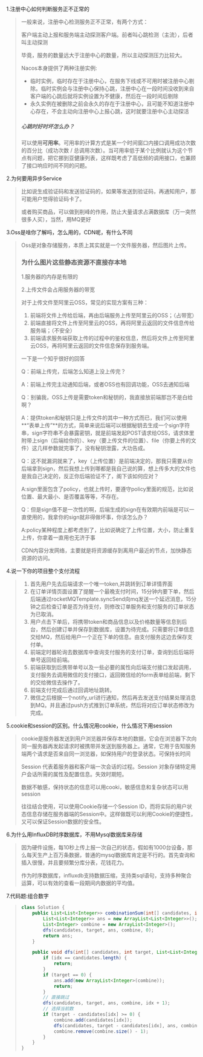 1.注册中心如何判断服务正不正常的

> 一般来说，注册中心检测服务正不正常，有两个方式：
>
> 客户端主动上报和服务端主动探测客户端。前者叫心跳检测（主流），后者叫主动探测
>
> 毕竟，服务的数量远大于注册中心的数量，所以主动探测压力比较大。
>
> Nacos本身提供了两种注册实例:
>
> - 临时实例，临时存在于注册中心，在服务下线或不可用时被注册中心剔除。临时实例会与注册中心保持心跳，注册中心在⼀段时间没收到来自客户端的心跳后就将实例设置为不健康，然后在⼀段时间后剔除
> - 永久实例在被删除之前会永久的存在于注册中心，且可能不知道注册中心存在，不会主动向注册中心上报心跳，这时就要注册中心主动探活
>
> ##### 心跳时好时坏怎么办？
>
> 可以使用**可用率**。可用率的计算方式是某一个时间窗口内接口调用成功次数的百分比（成功次数 / 总调用次数）。当可用率低于某个比例就认为这个节点有问题，把它挪到亚健康列表，这样既考虑了高低频的调用接口，也兼顾了接口响应时间不同的问题。

2.为何要用异步Service

> 比如说生成验证码和发送验证码的，如果等发送到验证码，再通知用户，那可能用户觉得验证码卡了。
>
> 或者购买商品，可以做到削峰的作用，防止大量请求占满数据库（万一突然很多人买），当然，用MQ更好

3.Oss是啥你了解吗，怎么用的，CDN呢，有什么不同

> Oss是对象存储服务，本质上其实就是一个文件服务器，然后图片上传。
>
> ### 为什么图片这些静态资源不直接存本地
>
> 1.服务器的内存是有限的
>
> 2.上传文件会占用服务器的带宽
>
> 对于上传文件至阿里云OSS，常见的实现方案有三种：
>
> 1. 前端将文件上传给后端，再由后端服务上传至阿里云的OSS；（占带宽）
> 2. 前端直接将文件上传至阿里云的OSS，再将阿里云返回的文件信息传给服务端；（不安全）
> 3. 前端请求服务端获取上传的过程中的鉴权信息，然后将文件上传至阿里云OSS，再将阿里云返回的文件信息保存到服务端。
>
> 一下是一个知乎很好的回答
>
> Q：前端上传完，后端怎么知道上没上传完？
>
> A：前端上传完主动通知后端，或者OSS也有回调功能，OSS去通知后端
>
> Q：别骗我，OSS上传是需要token和秘钥的，我直接放前端那岂不是白给啊？
>
> A：提供token和秘钥只是上传文件的其中一种方式而已，我们可以使用**“表单上传”**的方式，简单来说后端可以根据秘钥去生成一个sign字符串，sign字符串不会暴露密钥，就是前端发起POST请求给OSS，请求体里附带上sign（后端给你的）、key（要上传文件的位置）、file（你要上传的文件）这几样参数就完事了，没有秘钥泄露，大功告成。
>
> Q：这不就漏洞就来了，key（上传位置）是前端决定的，那我只需要从你后端拿到sign，然后我想上传到哪都是我自己说的算，想上传多大的文件也是我自己决定的，反正你后端验证不了，阁下该如何应对？
>
> A:sign里面包含了policy，也就上传时，要遵守policy里面的规范，比如说位置、最大最小、是否覆盖等等，不存在。
>
> Q：但是sign值不是一次性的啊，后端生成的sign在有效期内前端是可以一直使用的，我拿你的sign就非得做坏事，你该怎么办？
>
> A:policy某种程度上都考虑到了，比如说确定了上传位置，大小，防止重复上传，你拿着一直用也无济于事
>
> CDN内容分发网络，主要就是将资源缓存到离用户最近的节点，加快静态资源的访问。

4.说一下你的项目整个支付流程

> 1. 首先用户先去后端请求一个唯一token,并跳转到订单详情界面
> 2. 在订单详情页面设置了提醒一个最晚支付时间，15分钟内要下单，然后后端通过rocketMQTemplate.syncSend向mq发送一个延迟消息，15分钟之后检查订单是否为待支付，则修改订单服务和支付服务的订单状态为已取消。
> 3. 用户点击下单后，将携带token和商品信息以及价格数量等信息到后台，然后创建订单并保存到数据库，设置为待完成。只需要将订单信息交给MQ，然后给用户一个正在下单的信息。由支付服务这边去保存支付单。
> 4. 前端定时器轮询去数据库中查询支付服务的支付订单，查询到后后端将单号返回给前端。
> 5. 前端获取到后携带单号以及一些必要的属性向后端支付接口发起调用，支付服务去调用微信的支付接口，返回微信给的form表单给前端，剩下的交给微信去操作了。
> 6. 前端支付完成后通过回调地址跳转。
> 7. 微信之后根据一个notify_url进行通知，然后再去发送支付结果处理消息到MQ。并且通过push方式推到订单系统，然后将对应订单状态修改为完成。

5.cookie和session的区别。什么情况用cookie，什么情况下用session

> cookie是服务器发送到用户浏览器并保存本地的数据，它会在浏览器下次向同一服务器再发起请求时被携带并发送到服务器上。通常，它用于告知服务端两个请求是否来自同一浏览器，如保持用户的登录状态。可保持长时间
>
> Session 代表着服务器和客户端一次会话的过程。Session 对象存储特定用户会话所需的属性及配置信息。失效时期短。
>
> 数据不敏感，保持状态的信息可以用cooki，敏感信息和复杂状态可以用session
>
> 往往结合使用，可以使用Cookie存储一个Session ID，而将实际的用户状态信息存储在服务器端的Session中。这样做既可以利用Cookie的便捷性，又可以保证Session数据的安全性。

6.为什么用InfluxDB时序数据库，不用Mysql数据库来存储

> 因为硬件设施，每10秒上传上报一次自己的状态，假如有1000台设备，那么每天生产上百万条数据，普通的mysql数据库肯定是不行的。首先查询和插入很慢，并且要频繁分库分表，花钱花力。
>
> 作为时序数据库，influxdb支持数据压缩，支持类sql语句，支持多种聚合运算，可以有效的查看一段期间内数据的平均值。

7.代码题:组合数字

> ```java
> class Solution {
>     public List<List<Integer>> combinationSum(int[] candidates, int target) {
>         List<List<Integer>> ans = new ArrayList<List<Integer>>();
>         List<Integer> combine = new ArrayList<Integer>();
>         dfs(candidates, target, ans, combine, 0);
>         return ans;
>     }
> 
>     public void dfs(int[] candidates, int target, List<List<Integer>> ans, List<Integer> combine, int idx) {
>         if (idx == candidates.length) {
>             return;
>         }
>         if (target == 0) {
>             ans.add(new ArrayList<Integer>(combine));
>             return;
>         }
>         // 直接跳过
>         dfs(candidates, target, ans, combine, idx + 1);
>         // 选择当前数
>         if (target - candidates[idx] >= 0) {
>             combine.add(candidates[idx]);
>             dfs(candidates, target - candidates[idx], ans, combine, idx);
>             combine.remove(combine.size() - 1);
>         }
>     }
> }
> ```
>
> 